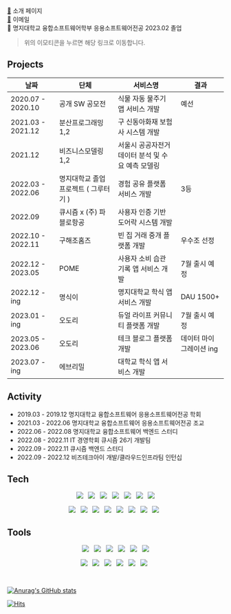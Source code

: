 
[💼](https://dldmsql.notion.site/SERVER-DEVELOPER-f58ec80a12f547c9893fffd52747b253) 소개 페이지 <br/>
[🔗](yhy5913@gmail.com) 이메일 <br/>
🏫 명지대학교 융합소프트웨어학부 응용소프트웨어전공 2023.02 졸업 <br/>

> 위의 이모티콘을 누르면 해당 링크로 이동합니다. 

## Projects

|날짜|단체|서비스명|결과|
|--|--|--|--|
|2020.07 - 2020.10 | 공개 SW 공모전 | 식물 자동 물주기 앱 서비스 개발| 예선 |
|2021.03 - 2021.12 | 분산프로그래밍 1,2 | 구 신동아화재 보험사 시스템 개발| |
|2021.12           | 비즈니스모델링 1,2 | 서울시 공공자전거 데이터 분석 및 수요 예측 모델링| |
|2022.03 - 2022.06 | 명지대학교 졸업 프로젝트 ( 그루터기 ) | 경험 공유 플랫폼 서비스 개발| 3등 |
|2022.09           | 큐시즘 x (주) 파블로항공 | 사용자 인증 기반 도어락 시스템 개발 | |
|2022.10 - 2022.11 | 구해조홈즈 | 빈 집 거래 중개 플랫폼 개발| 우수조 선정 |
|2022.12 - 2023.05 | POME | 사용자 소비 습관 기록 앱 서비스 개발 | 7월 출시 예정 |
|2022.12 - ing     | 명식이 | 명지대학교 학식 앱 서비스 개발 | DAU 1500+ |
|2023.01 - ing     | 오도리 | 듀얼 라이프 커뮤니티 플랫폼 개발 | 7월 출시 예정 |
|2023.05 - 2023.06 | 오도리 | 테크 블로그 플랫폼 개발 | 데이터 마이그레이션 ing |
|2023.07 - ing     | 에브리밀 | 대학교 학식 앱 서비스 개발 | |

## Activity
- 2019.03 - 2019.12 명지대학교 융합소프트웨어 응용소프트웨어전공 학회
- 2021.03 - 2022.06 명지대학교 융합소프트웨어 응용소프트웨어전공 조교
- 2022.06 - 2022.08 명지대학교 융합소프트웨어 백엔드 스터디 
- 2022.08 - 2022.11 IT 경영학회 큐시즘 26기 개발팀
- 2022.09 - 2022.11 큐시즘 백엔드 스터디
- 2022.09 - 2022.12 비즈테크아이 개발/클라우드인프라팀 인턴십


## Tech
<div align="center">
<img src="https://img.shields.io/badge/Spring-6DB33F?style=flat-square&logo=Spring&logoColor=white"/></a> &nbsp
<img src="https://img.shields.io/badge/Springboot-6DB33F?style=flat-square&logo=Springboot&logoColor=white"/></a> &nbsp
<img src ="https://img.shields.io/badge/java-007396.svg?&style=flat-square&logo=java&logoColor=white"/></a> &nbsp
<img src="https://img.shields.io/badge/Kotlin-7F52FF?style=flat-square&logo=Kotlin&logoColor=white"/> &nbsp
<img src="https://img.shields.io/badge/MySQL-4479A1?style=flat-square&logo=MySQL&logoColor=white"/></a> &nbsp
<img src="https://img.shields.io/badge/MariaDB-003545?style=flat-square&logo=MariaDB&logoColor=white"/></a> &nbsp
<img src="https://img.shields.io/badge/MongoDB-47A248?style=flat-square&logo=MongoDB&logoColor=white"/></a> <p/>
<img src="https://img.shields.io/badge/Redis-DC382D?style=flat-square&logo=Redis&logoColor=white"/></a> &nbsp
<img src="https://img.shields.io/badge/MyBatis-E34F26?style=flat-square&logo=MyBatis&logoColor=white"/></a> &nbsp
<img src="https://img.shields.io/badge/R-276DC3?style=flat-square&logo=R&logoColor=white"/></a> &nbsp
<img src="https://img.shields.io/badge/Nodejs-339933?style=flat-square&logo=Nodejs&logoColor=white"/> &nbsp
<img src="https://img.shields.io/badge/javascript-F7DF1E?style=flat-square&logo=javascript&logoColor=white"/> &nbsp
<img src="https://img.shields.io/badge/typescript-003545?style=flat-square&logo=typescript&logoColor=white"/> &nbsp
<img src="https://img.shields.io/badge/jQuery-0769AD?style=flat-square&logo=jQuery&logoColor=white"/> &nbsp
<img src="https://img.shields.io/badge/HTML5-E34F26?style=flat-square&logo=HTML5&logoColor=white"/> &nbsp
 </div>

## Tools
<div align="center">
<img src="https://img.shields.io/badge/intellij-000000?style=flat-square&logo=intellij idea&logoColor=white"/></a> &nbsp
<img src="https://img.shields.io/badge/eclipse-2C2255?style=flat-square&logo=eclipse ide&logoColor=white"/></a> &nbsp
<img src="https://img.shields.io/badge/android studio-3DDC84?style=flat-square&logo=android studio&logoColor=white"/></a> &nbsp
<img src="https://img.shields.io/badge/visual studio-007ACC?style=flat-square&logo=visual studio code&logoColor=white"/></a> &nbsp
<img src="https://img.shields.io/badge/Arduino-00979D?style=flat-square&logo=Arduino&logoColor=white"/></a> &nbsp
<img src="https://img.shields.io/badge/Postman-FF6C37?style=flat-square&logo=Postman&logoColor=white"/></a> <p/>
<img src="https://img.shields.io/badge/Docker-2496ED?style=flat-square&logo=Docker&logoColor=white"/></a> &nbsp
<img src="https://img.shields.io/badge/Jira-0052CC?style=flat-square&logo=Jira&logoColor=white"/></a> &nbsp
<img src="https://img.shields.io/badge/Amazon AWS-232F3E?style=flat-square&logo=Amazon AWS&logoColor=white"/></a> &nbsp
<img src="https://img.shields.io/badge/Prometheus-E6522C?style=flat-square&logo=Prometheus&logoColor=white"/></a> &nbsp
<img src="https://img.shields.io/badge/Grafana-F46800?style=flat-square&logo=Grafana&logoColor=white"/></a> &nbsp
<img src="https://img.shields.io/badge/Swagger-85EA2D?style=flat-square&logo=Swagger&logoColor=white"/></a> &nbsp
 </div>

<br/>


[![Anurag's GitHub stats](https://github-readme-stats.vercel.app/api?username=dldmsql)](https://github.com/dldmsql/github-readme-stats)


[![Hits](https://hits.seeyoufarm.com/api/count/incr/badge.svg?url=https://github.com/dldmsql&count_bg=%2379C83D&title_bg=%23555555&icon=&icon_color=%23E7E7E7&title=hits&edge_flat=false)](https://hits.seeyoufarm.com)
